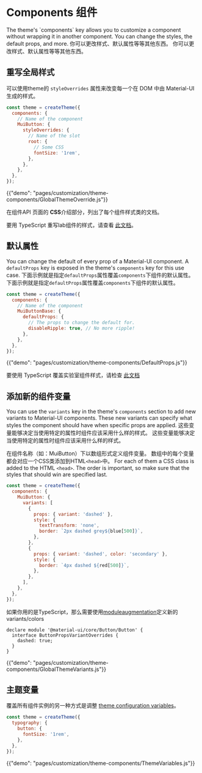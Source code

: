 # Components 组件

<p class="description">The theme's `components` key allows you to customize a component without wrapping it in another component. You can change the styles, the default props, and more. 你可以更改样式、默认属性等等其他东西。 你可以更改样式、默认属性等等其他东西。</p>

## 重写全局样式

可以使用theme的 `styleOverrides` 属性来改变每一个在 DOM 中由 Material-UI 生成的样式。

```js
const theme = createTheme({
  components: {
    // Name of the component
    MuiButton: {
      styleOverrides: {
        // Name of the slot
        root: {
          // Some CSS
          fontSize: '1rem',
        },
      },
    },
  },
});
```

{{"demo": "pages/customization/theme-components/GlobalThemeOverride.js"}}

在组件API 页面的 **CSS**介绍部分，列出了每个组件样式类的文档。

要用 TypeScript 重写lab组件的样式，请查看 [此文档](/components/about-the-lab/#typescript)。

## 默认属性

You can change the default of every prop of a Material-UI component. A `defaultProps` key is exposed in the theme's `components` key for this use case. 下面示例就是指定`defaultProps`属性覆盖`components`下组件的默认属性。 下面示例就是指定`defaultProps`属性覆盖`components`下组件的默认属性。

```js
const theme = createTheme({
  components: {
    // Name of the component
    MuiButtonBase: {
      defaultProps: {
        // The props to change the default for.
        disableRipple: true, // No more ripple!
      },
    },
  },
});
```

{{"demo": "pages/customization/theme-components/DefaultProps.js"}}

要使用 TypeScript 覆盖实验室组件样式，请检查 [此文档](/components/about-the-lab/#typescript)

## 添加新的组件变量

You can use the `variants` key in the theme's `components` section to add new variants to Material-UI components. These new variants can specify what styles the component should have when specific props are applied. 这些变量能够决定当使用特定的属性时组件应该采用什么样的样式。 这些变量能够决定当使用特定的属性时组件应该采用什么样的样式。

在组件名称（如：MuiButton）下以数组形式定义组件变量。 数组中的每个变量都会对应一个CSS类添加到HTML`<head>`中。 For each of them a CSS class is added to the HTML `<head>`. The order is important, so make sure that the styles that should win are specified last.

```js
const theme = createTheme({
  components: {
    MuiButton: {
      variants: [
        {
          props: { variant: 'dashed' },
          style: {
            textTransform: 'none',
            border: `2px dashed grey${blue[500]}`,
          },
        },
        {
          props: { variant: 'dashed', color: 'secondary' },
          style: {
            border: `4px dashed ${red[500]}`,
          },
        },
      ],
    },
  },
});
```

如果你用的是TypeScript，那么需要使用[moduleaugmentation](https://www.typescriptlang.org/docs/handbook/declaration-merging.html#module-augmentation)定义新的variants/colors

<!-- Tested with packages/material-ui/test/typescript/augmentation/themeComponents.spec.ts -->

```tsx
declare module '@material-ui/core/Button/Button' {
  interface ButtonPropsVariantOverrides {
    dashed: true;
  }
}
```

{{"demo": "pages/customization/theme-components/GlobalThemeVariants.js"}}

## 主题变量

覆盖所有组件实例的另一种方式是调整 [theme configuration variables](/customization/theming/#theme-configuration-variables)。

```js
const theme = createTheme({
  typography: {
    button: {
      fontSize: '1rem',
    },
  },
});
```

{{"demo": "pages/customization/theme-components/ThemeVariables.js"}}

